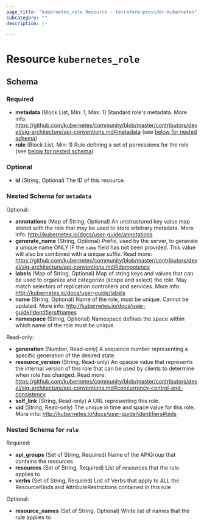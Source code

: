 ```yaml
---
page_title: "kubernetes_role Resource - terraform-provider-kubernetes"
subcategory: ""
description: |-
  
---
```


# Resource `kubernetes_role`





## Schema

### Required

- **metadata** (Block List, Min: 1, Max: 1) Standard role's metadata. More info: https://github.com/kubernetes/community/blob/master/contributors/devel/sig-architecture/api-conventions.md#metadata (see [below for nested schema](#nestedblock--metadata))
- **rule** (Block List, Min: 1) Rule defining a set of permissions for the role (see [below for nested schema](#nestedblock--rule))

### Optional

- **id** (String, Optional) The ID of this resource.

<a id="nestedblock--metadata"></a>
### Nested Schema for `metadata`

Optional:

- **annotations** (Map of String, Optional) An unstructured key value map stored with the role that may be used to store arbitrary metadata. More info: http://kubernetes.io/docs/user-guide/annotations
- **generate_name** (String, Optional) Prefix, used by the server, to generate a unique name ONLY IF the `name` field has not been provided. This value will also be combined with a unique suffix. Read more: https://github.com/kubernetes/community/blob/master/contributors/devel/sig-architecture/api-conventions.md#idempotency
- **labels** (Map of String, Optional) Map of string keys and values that can be used to organize and categorize (scope and select) the role. May match selectors of replication controllers and services. More info: http://kubernetes.io/docs/user-guide/labels
- **name** (String, Optional) Name of the role, must be unique. Cannot be updated. More info: http://kubernetes.io/docs/user-guide/identifiers#names
- **namespace** (String, Optional) Namespace defines the space within which name of the role must be unique.

Read-only:

- **generation** (Number, Read-only) A sequence number representing a specific generation of the desired state.
- **resource_version** (String, Read-only) An opaque value that represents the internal version of this role that can be used by clients to determine when role has changed. Read more: https://github.com/kubernetes/community/blob/master/contributors/devel/sig-architecture/api-conventions.md#concurrency-control-and-consistency
- **self_link** (String, Read-only) A URL representing this role.
- **uid** (String, Read-only) The unique in time and space value for this role. More info: http://kubernetes.io/docs/user-guide/identifiers#uids


<a id="nestedblock--rule"></a>
### Nested Schema for `rule`

Required:

- **api_groups** (Set of String, Required) Name of the APIGroup that contains the resources
- **resources** (Set of String, Required) List of resources that the rule applies to
- **verbs** (Set of String, Required) List of Verbs that apply to ALL the ResourceKinds and AttributeRestrictions contained in this rule

Optional:

- **resource_names** (Set of String, Optional) White list of names that the rule applies to


